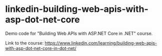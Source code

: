 # linkedin-building-web-apis-with-asp-dot-net-core

Demo code for "Building Web APIs with ASP.NET Core in .NET" course.

Link to the course: https://www.linkedin.com/learning/building-web-apis-with-asp-dot-net-core-in-dot-net/
